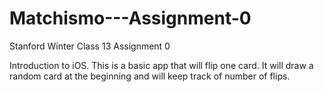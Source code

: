 Matchismo---Assignment-0
========================

Stanford Winter Class 13 Assignment 0

Introduction to iOS.  This is a basic app that will flip one card.  It will draw a random card at the beginning and will keep track of number of flips.
